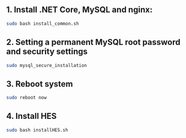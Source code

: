 
## 1. Install .NET Core, MySQL and nginx:

```bash
sudo bash install_common.sh
```
## 2. Setting a permanent MySQL root password and security settings
```bash
sudo mysql_secure_installation
```
## 3. Reboot system
```bash
sudo reboot now
```

## 4. Install HES
```bash
sudo bash installHES.sh
```


